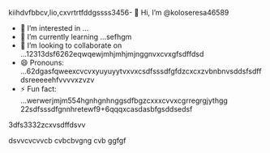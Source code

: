 kiihdvfbbcv,lio,cxvrtrtfddgssss3456- 👋 Hi, I’m @koloseresa46589
- 👀 I’m interested in ...
- 🌱 I’m currently learning ...sefhgm
- 💞️ I’m looking to collaborate on ...12313dsf6262eqwqewjmhjmhjmjnggnvxcvxgfsdffdsd
- 😄 Pronouns: ...62dgasfqweexcvcvxyuyuyytvxvxcsdfsssdfgfdzcxcxzvbnbnvsddsfsdffdsreeeeehfvvvvxzvzv
- ⚡ Fun fact: ...werwerjmjm554hgnhgnhnggsdfbgzcxxxcvvxcgrregrgjythgg
22sdfsssdfgnnhretewf9+6qqqxcasdasbfgsddsedsf
<!---53wrrhtsdf12352dzfsd
koloseresa/koloseresa is a ✨ special ✨ repository beca132useas its `README45.md` (this file) appeabgdfbrsf on your GitHusffsdfdsb profrerezxcczvv5ile.
You can click the Preview link to take a look at your changes.456fsdsd32gfbgfgfjtyjtythrthgffdvfdvfdfvvcxxxxxjyfgg
--->3dfs3332zcxvsdffdsvv
dsvvcvcvvcb
cvbcbvgng
cvb
ggfgf
